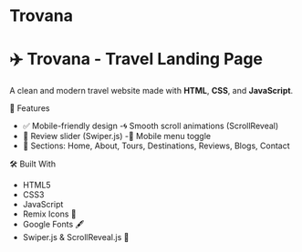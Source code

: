 # Trovana
# ✈️ Trovana - Travel Landing Page

A clean and modern travel website made with **HTML**, **CSS**, and **JavaScript**.

🌟 Features

- ✅ Mobile-friendly design
 -🌀 Smooth scroll animations (ScrollReveal)
- 📸 Review slider (Swiper.js)
 -📱 Mobile menu toggle
- 📍 Sections: Home, About, Tours, Destinations, Reviews, Blogs, Contact


 🛠️ Built With

- HTML5
- CSS3
- JavaScript
- Remix Icons 🎯
- Google Fonts 🖋️
- Swiper.js & ScrollReveal.js 💫


